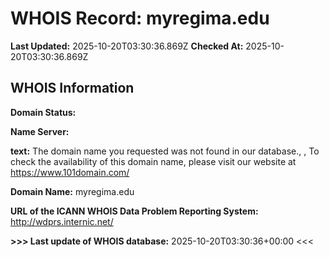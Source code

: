 # WHOIS Record: myregima.edu

**Last Updated:** 2025-10-20T03:30:36.869Z
**Checked At:** 2025-10-20T03:30:36.869Z

## WHOIS Information

**Domain Status:** 

**Name Server:** 

**text:** The domain name you requested was not found in our database., , To check the availability of this domain name, please visit our website at https://www.101domain.com/

**Domain Name:** myregima.edu

**URL of the ICANN WHOIS Data Problem Reporting System:** http://wdprs.internic.net/

**>>> Last update of WHOIS database:** 2025-10-20T03:30:36+00:00 <<<

